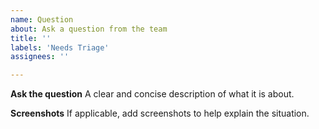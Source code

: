```yaml
---
name: Question
about: Ask a question from the team
title: ''
labels: 'Needs Triage'
assignees: ''

---
```


**Ask the question**
A clear and concise description of what it is about.

**Screenshots**
If applicable, add screenshots to help explain the situation.
